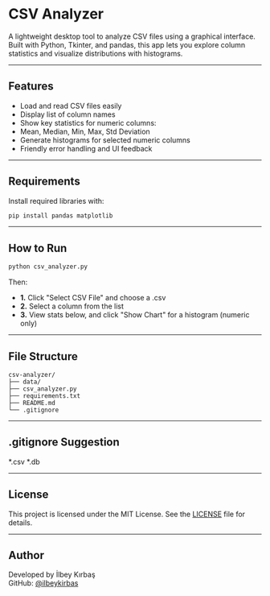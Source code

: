 # CSV Analyzer

A lightweight desktop tool to analyze CSV files using a graphical interface.  
Built with Python, Tkinter, and pandas, this app lets you explore column statistics and visualize distributions with histograms.

---

## Features

- Load and read CSV files easily
- Display list of column names
- Show key statistics for numeric columns:
- Mean, Median, Min, Max, Std Deviation
- Generate histograms for selected numeric columns
- Friendly error handling and UI feedback

---

## Requirements

Install required libraries with:

```bash
pip install pandas matplotlib
```

---

## How to Run

```bash
python csv_analyzer.py
```
Then:

- **1.** Click "Select CSV File" and choose a .csv
- **2.** Select a column from the list
- **3.** View stats below, and click "Show Chart" for a histogram (numeric only)

---

## File Structure

```
csv-analyzer/
├── data/
├── csv_analyzer.py
├── requirements.txt
├── README.md
└── .gitignore
```

---

## .gitignore Suggestion
*.csv
*.db

---

## License

This project is licensed under the MIT License. See the [LICENSE](https://github.com/ilbeykirbas/expense-app/blob/main/LICENSE) file for details.

---

## Author

Developed by İlbey Kırbaş  
GitHub: [@ilbeykirbas](https://github.com/ilbeykirbas)
